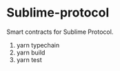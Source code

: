 # Sublime-protocol


Smart contracts for Sublime Protocol.

1. yarn typechain
2. yarn build
3. yarn test